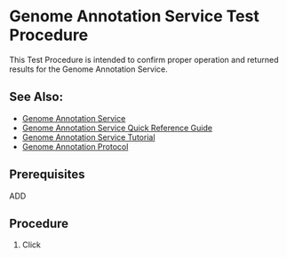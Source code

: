 # Genome Annotation Service Test Procedure

This Test Procedure is intended to confirm proper operation and returned results for the Genome Annotation Service.  

## See Also:
* [Genome Annotation Service](https://www.bv-brc.org/app/Annotation)
* [Genome Annotation Service Quick Reference Guide](../quick_references/services/genome_annotation_service.html)
* [Genome Annotation Service Tutorial](../tutorial/genome_annotation/genome_annotation.html)
* [Genome Annotation Protocol](../data_protocols/genome_annotation.html)

## Prerequisites
ADD

## Procedure
1. Click  